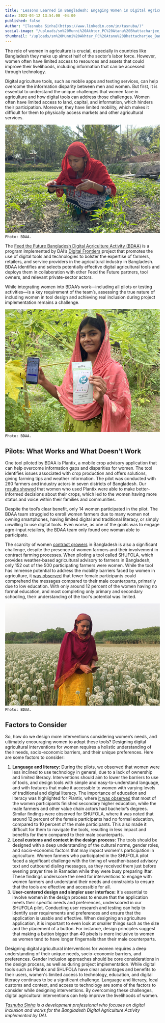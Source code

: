 ```yaml
---
title: 'Lessons Learned in Bangladesh: Engaging Women in Digital Agriculture Tools'
date: 2023-04-12 13:54:00 -04:00
published: false
Author: "[Tasnuba Sinha](https://www.linkedin.com/in/tasnuba/)"
social-image: "/uploads/sm%20Munni%20Akhter_PC%20Atanu%20Bhattacharjee_Bangladesh%20Digital%20Activity.jpg"
thumbnail: "/uploads/sm%20Munni%20Akhter_PC%20Atanu%20Bhattacharjee_Bangladesh%20Digital%20Activity.jpg"
---
```


The role of women in agriculture is crucial, especially in countries like Bangladesh they make up almost half of the sector’s labor force. However, women often have limited access to resources and assets that could improve their livelihoods, including information that can be accessed through technology. 

Digital agriculture tools, such as mobile apps and texting services, can help overcome the information disparity between men and women. But first, it is essential to understand the unique challenges that women face in agriculture and how digital tools can address those challenges. Women often have limited access to land, capital, and information, which hinders their participation. Moreover, they have limited mobility, which makes it difficult for them to physically access markets and other agricultural services.

![Plantix_BNA_Patuakhali_Sador_Add On  Farmer_Ayesha Begum_16Mr22.jpeg](/uploads/Plantix_BNA_Patuakhali_Sador_Add%20On%20%20Farmer_Ayesha%20Begum_16Mr22.jpeg)`Photo: BDAA.`

The [Feed the Future Bangladesh Digital Agriculture Activity (BDAA)](https://www.digitalfrontiersdai.com/thematic-areas/digital-agriculture/) is a program implemented by DAI’s [Digital Frontiers](https://www.dai.com/our-work/projects/worldwide-digital-frontiers-df) project that promotes the use of digital tools and technologies to bolster the expertise of farmers, retailers, and service providers in the agricultural industry in Bangladesh. BDAA identifies and selects potentially effective digital agricultural tools and deploys them in collaboration with other Feed the Future partners, tool owners, and relevant private-sector actors. 

While integrating women into BDAA’s work—including all pilots or testing activities—is a key requirement of the team’s, assessing the true nature of including women in tool design and achieving real inclusion during project implementation remains a challenge.

![Munni Akhter_PC Atanu Bhattacharjee_Bangladesh Digital Activity.jpg](/uploads/Munni%20Akhter_PC%20Atanu%20Bhattacharjee_Bangladesh%20Digital%20Activity.jpg)`Photo: BDAA.`

## Pilots: What Works and What Doesn't Work

One tool piloted by BDAA is Plantix, a mobile crop advisory application that can help overcome information gaps and disparities for women. The tool identifies issues associated with crop production and offers solutions, giving farming tips and weather information. The pilot was conducted with 260 farmers and industry actors in seven districts of Bangladesh. Our [results showed](https://www.digitalfrontiersdai.com/resources/feed-the-future-bangladesh-digital-agriculture-activity-plantix-pilot-end-line-assessment-report/) that women who used Plantix were able to make better-informed decisions about their crops, which led to the women having more status and voice within their families and communities.

Despite the tool’s clear benefit, only 14 women participated in the pilot. The BDAA team struggled to enroll women farmers due to many women not owning smartphones, having limited digital and traditional literacy, or simply unwilling to use digital tools. Even worse, as one of the goals was to engage agro-input retailers, the BDAA team only found one woman able to participate. 

The scarcity of women [contract growers](https://www.fao.org/3/y0937e/y0937e02.htm#:~:text=Contract%20farming%20can%20be%20defined,agreements%2C%20frequently%20at%20predetermined%20prices.) in Bangladesh is also a significant challenge, despite the presence of women farmers and their involvement in contract farming processes. When piloting a tool called SHUFOLA, which provides weather-based agricultural advisory to farmers in Bangladesh, only 152 out of the 500 participating farmers were women. While the tool has immense potential to address the mobility barriers faced by women in agriculture, it [was observed](https://www.digitalfrontiersdai.com/resources/feed-the-future-bangladesh-digital-agriculture-activity-shufola-pilot-end-line-assessment-report/) that fewer female participants could comprehend the messages compared to their male counterparts, primarily due to low education. With only around 12 percent of the women having no formal education, and most completing only primary and secondary schooling, their understanding of the tool's potential was limited.

![Plantix_SDC_Faridpur_Sadar_Ambikapur_Gyindia_Farmer_21 Mr 22 .jpg](/uploads/Plantix_SDC_Faridpur_Sadar_Ambikapur_Gyindia_Farmer_21%20Mr%2022%20.jpg)`Photo: BDAA.`

## Factors to Consider

So, how do we design more interventions considering women’s needs, and ultimately encouraging women to adopt these tools? Designing digital agricultural interventions for women requires a holistic understanding of their needs, socio-economic barriers, and their unique preferences. Here are some factors to consider:

1. **Language and literacy:** During the pilots, we observed that women were less inclined to use technology in general, due to a lack of ownership and limited literacy. Interventions should aim to lower the barriers to use of tools, and design tools with simple and easy-to-understand language, and with features that make it accessible to women with varying levels of traditional and digital literacy. The importance of education and literacy was highlighted for Plantix, where [it was observed](https://www.digitalfrontiersdai.com/resources/feed-the-future-bangladesh-digital-agriculture-activity-plantix-pilot-end-line-assessment-report/) that most of the women participants finished secondary higher education, while the male farmers and other value chain actors had bachelor’s degrees. Similar findings were observed for SHUFOLA, where it was noted that around 12 percent of the female participants had no formal education, compared to 10 percent of the male participants. This also made it difficult for them to navigate the tools, resulting in less impact and benefits for them compared to their male counterparts. 
1. **Local customs and context in the design process:** The tools should be designed with a deep understanding of the cultural norms, gender roles, and socio-economic factors that may impact women's participation in agriculture. Women farmers who participated in the SHUFOLA pilot faced a significant challenge with the timing of weather-based advisory text and outbound dialing messages, as they received them just before evening prayer time in Ramadan while they were busy preparing iftar. These findings underscore the need for interventions to engage with women farmers and understand their needs and constraints to ensure that the tools are effective and accessible for all. 
1. **User-centered design and simpler user interface:** It's essential to involve women in the design process to ensure that the application meets their specific needs and preferences, underscored in our SHUFOLA pilot. Conducting user research and testing can help to identify user requirements and preferences and ensure that the application is usable and effective. When designing an agriculture application, it is important to even look at smaller things such as the size and the placement of a button. For instance, design principles suggest that making a button bigger than 40 pixels is more inclusive to women as women tend to have longer fingernails than their male counterparts. 

Designing digital agricultural interventions for women requires a deep understanding of their unique needs, socio-economic barriers, and preferences. Gender inclusion approaches should be core considerations in the design process, as well as during project implementation. While digital tools such as Plantix and SHUFOLA have clear advantages and benefits to their users, women's limited access to technology, education, and digital literacy continues to be a significant challenge. Language and literacy, local customs and context, and access to technology are some of the factors to consider while designing interventions. By overcoming these challenges, digital agricultural interventions can help improve the livelihoods of women.

*[Tasnuba Sinha](https://www.linkedin.com/in/tasnuba/) is a development professional who focuses on digital inclusion and works for the Bangladesh Digital Agriculture Activity implemented by DAI.*